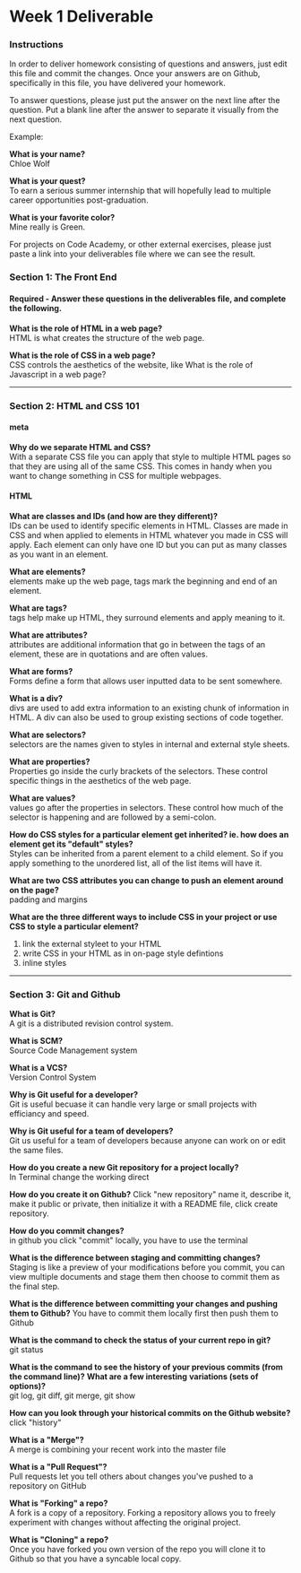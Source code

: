 # Week 1 Deliverable  

### Instructions  

In order to deliver homework consisting of questions and answers, just edit this file and commit the changes.  Once your answers are on Github, specifically in this file, you have delivered your homework.  
  
To answer questions, please just put the answer on the next line after the question.  Put a blank line after the answer to separate it visually from the next question.  

Example:  

**What is your name?** <br/> 
Chloe Wolf

**What is your quest?**<br/>
To earn a serious summer internship that will hopefully lead to multiple career opportunities post-graduation.   

**What is your favorite color?**<br/>
Mine really is Green.  

For projects on Code Academy, or other external exercises, please just paste a link into your deliverables file where we can see the result.  

### Section 1: The Front End
#### Required - Answer these questions in the deliverables file, and complete the following. 

**What is the role of HTML in a web page?** <br/>
HTML is what creates the structure of the web page. 



**What is the role of CSS in a web page?** <br/>
CSS controls the aesthetics of the website, like 
What is the role of Javascript in a web page?  

---

### Section 2: HTML and CSS 101
#### meta
**Why do we separate HTML and CSS?**  
With a separate CSS file you can apply that style to multiple HTML pages so that they are using all of the same CSS. This comes in handy when you want to change something in CSS for multiple webpages.


#### HTML
**What are classes and IDs (and how are they different)?**  
IDs can be used to identify specific elements in HTML. Classes are made in CSS and when applied to elements in HTML whatever you made in CSS will apply. Each element can only have one ID but you can put as many classes as you want in an element. 


**What are elements?**  
elements make up the web page, tags mark the beginning and end of an element.

**What are tags?**   
tags help make up HTML, they surround elements and apply meaning to it. 


**What are attributes?**   
attributes are additional information that go in between the tags of an element, these are in quotations and are often values.


**What are forms?**  
Forms define a form that allows user inputted data to be sent somewhere.


**What is a div?**  
divs are used to add extra information to an existing chunk of information in HTML. A div can also be used to group existing sections of code together.


**What are selectors?**  
selectors are the names given to styles in internal and external style sheets. 

**What are properties?**   
Properties go inside the curly brackets of the selectors. These control specific things in the aesthetics of the web page.

**What are values?**  
values go after the properties in selectors. These control how much of the selector is happening and are followed by a semi-colon.

**How do CSS styles for a particular element get inherited? ie. how does an element get its "default" styles?**  
Styles can be inherited from a parent element to a child element. So if you apply something to the unordered list, all of the list items will have it. 

**What are two CSS attributes you can change to push an element around on the page?**   
padding and margins 

**What are the three different ways to include CSS in your project or use CSS to style a particular element?**  
1. link the external styleet to your HTML<br/>
2. write CSS in your HTML as in on-page style defintions  
3. inline styles 



---
### Section 3: Git and Github  
**What is Git?**   
A git is a distributed revision control system.

**What is SCM?**  
Source Code Management system

**What is a VCS?**  
Version Control System 

**Why is Git useful for a developer?**   
Git is useful becuase it can handle very large or small projects with efficiancy and speed.  

**Why is Git useful for a team of developers?**   
Git us useful for a team of developers because anyone can work on or edit the same files.

**How do you create a new Git repository for a project locally?**  
In Terminal change the working direct

**How do you create it on Github?**
Click "new repository" name it, describe it, make it public or private, then initialize it with a README file, click create repository.  

**How do you commit changes?**  
in github you click "commit" locally, you have to use the terminal

**What is the difference between staging and committing changes?**  
Staging is like a preview of your modifications before you commit, you can view multiple documents and stage them then choose to commit them as the final step.

**What is the difference between committing your changes and pushing them to Github?** 
You have to commit them locally first then push them to Github

**What is the command to check the status of your current repo in git?**   
git status

**What is the command to see the history of your previous commits (from the command line)?**  **What are a few interesting**
**variations (sets of options)?**   
git log, git diff, git merge, git show

**How can you look through your historical commits on the Github website?**   
click "history"

**What is a "Merge"?**  
A merge is combining your recent work into the master file

**What is a "Pull Request"?**   
Pull requests let you tell others about changes you've pushed to a repository on GitHub

**What is "Forking" a repo?**  
A fork is a copy of a repository. Forking a repository allows you to freely experiment with changes without affecting the original project.

**What is "Cloning" a repo?**   
Once you have forked you own version of the repo you will clone it to Github so that you have a syncable local copy.

